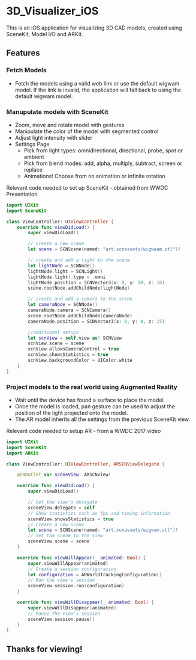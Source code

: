 # 3D_Visualizer_iOS
This is an iOS application for visualizing 3D CAD models, created using SceneKit, Model I/O and ARKit.

## Features

### Fetch Models
*  Fetch the models using a valid web link or use the default wigwam model. If the link is invalid, the application will fall back to using the default wigwam model.

### Manupulate models with SceneKit
* Zoom, move and rotate model with gestures
* Manipulate the color of the model with segmented control
* Adjust light intensity with slider
* Settings Page
    * Pick from light types: omnidirectional, directional, probe, spot or ambient
    * Pick from blend modes: add, alpha, multiply, subtract, screen or replace
    * Animations! Choose from no animation or infinite rotation

Relevant code needed to set up SceneKit - obtained from WWDC Presentation

```swift
import UIKit
import SceneKit

class ViewController: UIViewController {
    override func viewDidLoad() {
        super.viewDidLoad()

        // create a new scene
        let scene = SCNScene(named: "art.scnassets/wigwaam.stl")!

        // create and add a light to the scene
        let lightNode = SCNNode()
        lightNode.light = SCNLight()
        lightNode.light!.type = .omni
        lightNode.position = SCNVector3(x: 0, y: 10, z: 10)
        scene.rootNode.addChildNode(lightNode)

        // create and add a camera to the scene
        let cameraNode = SCNNode()
        cameraNode.camera = SCNCamera()
        scene.rootNode.addChildNode(cameraNode)
        cameraNode.position = SCNVector3(x: 0, y: 0, z: 15)

        //additional setups
        let scnView = self.view as! SCNView
        scnView.scene = scene
        scnView.allowsCameraControl = true
        scnView.showsStatistics = true
        scnView.backgroundColor = UIColor.white
    }
}
```

### Project models to the real world using Augmented Reality
* Wait until the device has found a surface to place the model.
* Once the model is loaded, pan gesture can be used to adjust the position of the light projected onto the model.
* The AR model inherits all the settings from the previous SceneKit view.

Relevant code needed to setup AR - from a WWDC 2017 video

```swift
import UIKit
import SceneKit
import ARKit

class ViewController: UIViewController, ARSCNViewDelegate {

    @IBOutlet var sceneView: ARSCNView!

    override func viewDidLoad() {
        super.viewDidLoad()

        // Set the view's delegate
        sceneView.delegate = self
        // Show statistics such as fps and timing information
        sceneView.showsStatistics = true
        // Create a new scene
        let scene = SCNScene(named: "art.scnassets/wigwam.stl")!
        // Set the scene to the view
        sceneView.scene = scene
    }

    override func viewWillAppear(_ animated: Bool) {
        super.viewWillAppear(animated)
        // Create a session configuration
        let configuration = ARWorldTrackingConfiguration()
        // Run the view's session
        sceneView.session.run(configuration)
    }

    override func viewWillDisappear(_ animated: Bool) {
        super.viewWillDisappear(animated)
        // Pause the view's session
        sceneView.session.pause()
    }
}
```


## Thanks for viewing!
